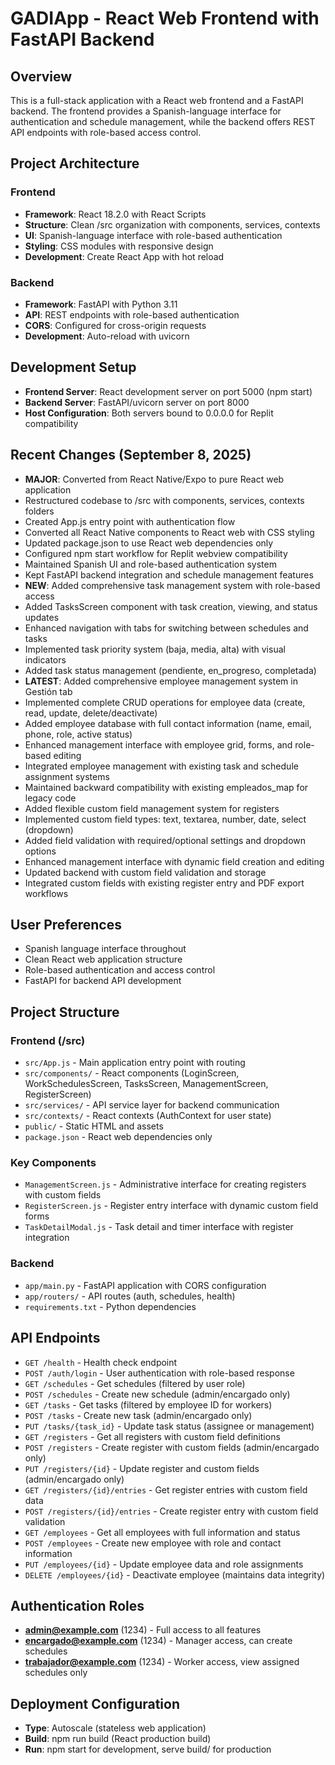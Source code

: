 # GADIApp - React Web Frontend with FastAPI Backend

## Overview
This is a full-stack application with a React web frontend and a FastAPI backend. The frontend provides a Spanish-language interface for authentication and schedule management, while the backend offers REST API endpoints with role-based access control.

## Project Architecture
### Frontend
- **Framework**: React 18.2.0 with React Scripts
- **Structure**: Clean /src organization with components, services, contexts
- **UI**: Spanish-language interface with role-based authentication
- **Styling**: CSS modules with responsive design
- **Development**: Create React App with hot reload

### Backend
- **Framework**: FastAPI with Python 3.11
- **API**: REST endpoints with role-based authentication
- **CORS**: Configured for cross-origin requests
- **Development**: Auto-reload with uvicorn

## Development Setup
- **Frontend Server**: React development server on port 5000 (npm start)
- **Backend Server**: FastAPI/uvicorn server on port 8000
- **Host Configuration**: Both servers bound to 0.0.0.0 for Replit compatibility

## Recent Changes (September 8, 2025)
- **MAJOR**: Converted from React Native/Expo to pure React web application
- Restructured codebase to /src with components, services, contexts folders
- Created App.js entry point with authentication flow
- Converted all React Native components to React web with CSS styling
- Updated package.json to use React web dependencies only
- Configured npm start workflow for Replit webview compatibility
- Maintained Spanish UI and role-based authentication system
- Kept FastAPI backend integration and schedule management features
- **NEW**: Added comprehensive task management system with role-based access
- Added TasksScreen component with task creation, viewing, and status updates
- Enhanced navigation with tabs for switching between schedules and tasks
- Implemented task priority system (baja, media, alta) with visual indicators
- Added task status management (pendiente, en_progreso, completada)
- **LATEST**: Added comprehensive employee management system in Gestión tab
- Implemented complete CRUD operations for employee data (create, read, update, delete/deactivate)
- Added employee database with full contact information (name, email, phone, role, active status)
- Enhanced management interface with employee grid, forms, and role-based editing
- Integrated employee management with existing task and schedule assignment systems
- Maintained backward compatibility with existing empleados_map for legacy code
- Added flexible custom field management system for registers
- Implemented custom field types: text, textarea, number, date, select (dropdown)
- Added field validation with required/optional settings and dropdown options
- Enhanced management interface with dynamic field creation and editing
- Updated backend with custom field validation and storage
- Integrated custom fields with existing register entry and PDF export workflows

## User Preferences
- Spanish language interface throughout
- Clean React web application structure
- Role-based authentication and access control
- FastAPI for backend API development

## Project Structure
### Frontend (/src)
- `src/App.js` - Main application entry point with routing
- `src/components/` - React components (LoginScreen, WorkSchedulesScreen, TasksScreen, ManagementScreen, RegisterScreen)
- `src/services/` - API service layer for backend communication
- `src/contexts/` - React contexts (AuthContext for user state)
- `public/` - Static HTML and assets
- `package.json` - React web dependencies only

### Key Components
- `ManagementScreen.js` - Administrative interface for creating registers with custom fields
- `RegisterScreen.js` - Register entry interface with dynamic custom field forms
- `TaskDetailModal.js` - Task detail and timer interface with register integration

### Backend
- `app/main.py` - FastAPI application with CORS configuration
- `app/routers/` - API routes (auth, schedules, health)
- `requirements.txt` - Python dependencies

## API Endpoints
- `GET /health` - Health check endpoint
- `POST /auth/login` - User authentication with role-based response
- `GET /schedules` - Get schedules (filtered by user role)
- `POST /schedules` - Create new schedule (admin/encargado only)
- `GET /tasks` - Get tasks (filtered by employee ID for workers)
- `POST /tasks` - Create new task (admin/encargado only)
- `PUT /tasks/{task_id}` - Update task status (assignee or management)
- `GET /registers` - Get all registers with custom field definitions
- `POST /registers` - Create register with custom fields (admin/encargado only)
- `PUT /registers/{id}` - Update register and custom fields (admin/encargado only)
- `GET /registers/{id}/entries` - Get register entries with custom field data
- `POST /registers/{id}/entries` - Create register entry with custom field validation
- `GET /employees` - Get all employees with full information and status
- `POST /employees` - Create new employee with role and contact information
- `PUT /employees/{id}` - Update employee data and role assignments
- `DELETE /employees/{id}` - Deactivate employee (maintains data integrity)

## Authentication Roles
- **admin@example.com** (1234) - Full access to all features
- **encargado@example.com** (1234) - Manager access, can create schedules
- **trabajador@example.com** (1234) - Worker access, view assigned schedules only

## Deployment Configuration
- **Type**: Autoscale (stateless web application)
- **Build**: npm run build (React production build)
- **Run**: npm start for development, serve build/ for production
